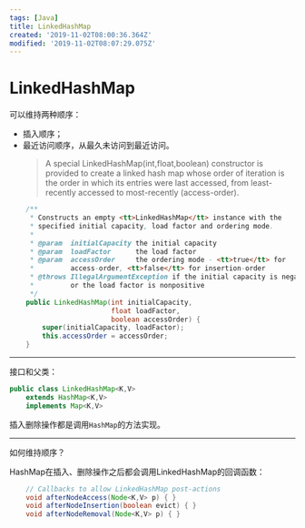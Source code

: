 ```yaml
---
tags: [Java]
title: LinkedHashMap
created: '2019-11-02T08:00:36.364Z'
modified: '2019-11-02T08:07:29.075Z'
---
```


# LinkedHashMap

可以维持两种顺序：
- 插入顺序；
- 最近访问顺序，从最久未访问到最近访问。
  > A special LinkedHashMap(int,float,boolean) constructor is provided to create a linked hash map whose order of iteration is the order in which its entries were last accessed, from least-recently accessed to most-recently (access-order).

```java
    /**
     * Constructs an empty <tt>LinkedHashMap</tt> instance with the
     * specified initial capacity, load factor and ordering mode.
     *
     * @param  initialCapacity the initial capacity
     * @param  loadFactor      the load factor
     * @param  accessOrder     the ordering mode - <tt>true</tt> for
     *         access-order, <tt>false</tt> for insertion-order
     * @throws IllegalArgumentException if the initial capacity is negative
     *         or the load factor is nonpositive
     */
    public LinkedHashMap(int initialCapacity,
                         float loadFactor,
                         boolean accessOrder) {
        super(initialCapacity, loadFactor);
        this.accessOrder = accessOrder;
    }
```
---

接口和父类：
```java
public class LinkedHashMap<K,V>
    extends HashMap<K,V>
    implements Map<K,V>
```

插入删除操作都是调用`HashMap`的方法实现。

---

如何维持顺序？

HashMap在插入、删除操作之后都会调用LinkedHashMap的回调函数：
```java
    // Callbacks to allow LinkedHashMap post-actions
    void afterNodeAccess(Node<K,V> p) { }
    void afterNodeInsertion(boolean evict) { }
    void afterNodeRemoval(Node<K,V> p) { }
```
